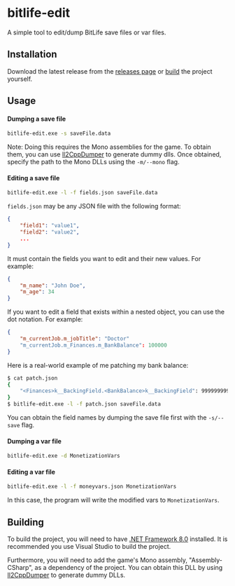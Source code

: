 ﻿# bitlife-edit

A simple tool to edit/dump BitLife save files or var files.

## Installation

Download the latest release from the [releases page](https://github.com/yntha/bitlife-edit/releases) or [build](#building) the project yourself.

## Usage
#### Dumping a save file
```sh
bitlife-edit.exe -s saveFile.data
```

Note: Doing this requires the Mono assemblies for the game. To obtain them, you can use [Il2CppDumper](https://github.com/Perfare/Il2CppDumper) to generate dummy dlls. Once obtained, specify the path to the Mono DLLs using the `-m/--mono` flag.


#### Editing a save file
```sh
bitlife-edit.exe -l -f fields.json saveFile.data
```

`fields.json` may be any JSON file with the following format:
```json
{
	"field1": "value1",
	"field2": "value2",
	...
}
```

It must contain the fields you want to edit and their new values. For example:
```json
{
	"m_name": "John Doe",
	"m_age": 34
}
```

If you want to edit a field that exists within a nested object, you can use the dot notation. For example:
```json
{
	"m_currentJob.m_jobTitle": "Doctor"
	"m_currentJob.m_Finances.m_BankBalance": 100000
}
```

Here is a real-world example of me patching my bank balance:
```sh
$ cat patch.json
{
    "<Finances>k__BackingField.<BankBalance>k__BackingField": 9999999999.0
}
$ bitlife-edit.exe -l -f patch.json saveFile.data
```

You can obtain the field names by dumping the save file first with the `-s/--save` flag.

#### Dumping a var file
```sh
bitlife-edit.exe -d MonetizationVars
```

#### Editing a var file
```sh
bitlife-edit.exe -l -f moneyvars.json MonetizationVars
```

In this case, the program will write the modified vars to `MonetizationVars`.

## Building
To build the project, you will need to have [.NET Framework 8.0](https://dotnet.microsoft.com/download/dotnet/8.0) installed.
It is recommended you use Visual Studio to build the project.

Furthermore, you will need to add the game's Mono assembly, "Assembly-CSharp", as a dependency of the project. You can obtain this DLL by using [Il2CppDumper](https://github.com/Perfare/Il2CppDumper) to generate dummy DLLs.
